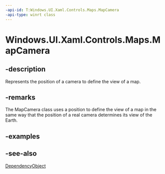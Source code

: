```yaml
---
-api-id: T:Windows.UI.Xaml.Controls.Maps.MapCamera
-api-type: winrt class
---
```


<!-- Class syntax.
public class MapCamera : Windows.UI.Xaml.DependencyObject, Windows.UI.Xaml.Controls.Maps.IMapCamera
-->

# Windows.UI.Xaml.Controls.Maps.MapCamera

## -description
Represents the position of a camera to define the view of a map.

## -remarks
The MapCamera class uses a position to define the view of a map in the same way that the position of a real camera determines its view of the Earth.

## -examples

## -see-also
[DependencyObject](../windows.ui.xaml/dependencyobject.md)
